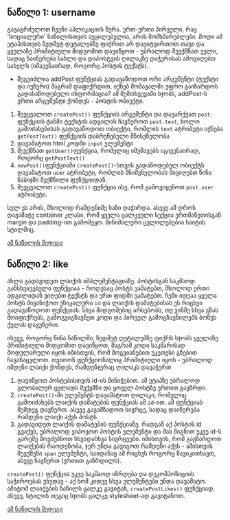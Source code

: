 ## ნაწილი 1: username

გავაგრძელოთ ჩვენი აპლიკაციის წერა. ერთ-ერთი პირველი, რაც 'სოციალური' ნაწილისთვის აუცილებელია, არის მომხმარებლები. მოდი ამ ეტაპისთვის ზედმეტ დეტალებზე ფიქრით არ დავიტვირთოთ თავი და ყველაზე პრიმიტიული მიდგომით დავიწყოთ - უბრალოდ შევქმნათ ველი, სადაც ჩაიწერება სახლი და დაპოსტვის ღილაკზე დაჭერისას ამოვიღებთ სახელს (იმავენაირად, როგორც პოსტის ტექსტს). 

- შეგვიძლია addPost ფუნქციას გადავაწოდოთ ორი არგუმენტი (ტექსტი და იუზერი) მაგრამ დაფიქრდით, იქნებ მომავალში უფრო გაიზარდოს გადასაწოდებელი ინფორმაცია? ამ შემთხვევაში სჯობს, addPost-ს ერთი არგუმენტი ქონდეს - პოსტის ობიექტი. 


1. შევცვალოთ `createPost()` ფუნქციის არგუმენტი და დავარქვათ `post`. ფუნქციის ტანში ტექსტის ადგილას ჩავწეროთ `post.text`, ხოლო გამოძახებისას გადავაწოდოთ ობიექტი, რომლის `text` ატრიბუტი იქნება `getPostText()` ფუნქციის დაბრუნებული მნისვნელობა
2. დავამატოთ html კოდში `input` ელემენტი
3. შევქმნათ `getUser()`ფუნქცია, რომელიც იმუშავებს იგივენაირად, როგორც `getPostText()`
4. `newPost()`ფუნქციაში `createPost()`-სთვის გადაწოდებულ ობიექტს დავამატოთ `user` ატრიბუტი, რომლის მნიშვნელობას მივიღებთ წინა ნაბიჯში შექმნილი ფუნქციიდან.
5. შევცვალოთ `createPost()` ფუნქცია ისე, რომ გამოვიყენოთ `post.user` ატრიბუტი.

სულ ეს არის, მხოლოდ რამდენიმე ხაზი დაჭირდა. ასევე ამ დროს დავამატე container კლასი, რომ ყველა ცალკეული სექცია ერთმანეთისგან margin და padding-ით გამომეყო. მინიმალური ცვლილებებია საიტის სტილშიც.


[ამ ნაწილის შედეგი](./user)

## ნაწილი 2: like
ახლა გადავიდეთ ლაიქის იმპლემენტაციაზე. პოსტისგან საკმაოდ განსხვავებული ფუნქციაა - როდესაც პოსტს ვამატებთ, მხოლოდ ერთი ადგილიდან ვიღებთ ტექსტს და ერთ ფიდში ვამატებთ. ჩემი იდეაა ყველა პოსტს მივანიჭოთ უნიკალური `id` და ლაიქის დამატებისას ეს რიცხვი გადავაწოდოთ ფუნქციას. სხვა მიდგომებიც არსებობს, თუ ვინმე სხვა გზას მოიფიქრებს, გამოგვიგზავნეთ კოდი და პირველ გამოგზავნილებს ბონუს ქულას დავუწერთ.

ისევე, როგორც წინა ნაწილში, ზედმეტ დეტალებზე ფიქრს სჯობს ყველაზე პრიმიტიული მიდგომით დავიწყოთ, მაგრამ კოდი საკმარისად მოდულარული იყოს იმისთვის, რომ მოგვიანებით უკეთესი გზებით ჩავანაცვლოთ. თვითონ ფუნქციონალიც პრიმიტიული იყოს - უბრალოდ იმდენი ლაიქი ქონდეს, რამდენჯერაც ღილაკს დავაჭერთ

1. დავიწყოთ პოსტებისთვის id-ის მინიჭებით. ამ ეტაპზე უბრალოდ გლობალურ ცვლადს შექვმნი და ყოველ პოსტზე ერთით გავზრდი.
2. `createPost()`-ში ელემენტს დავამატოთ ღილაკი, რომელიც გამოიძახებს ლაიქის დამატების ფუნქციას ამ `id`-ით. ამ ფუნქციას შემდეგ დავწერთ. ასევე გავამზადოთ სივრცე, სადაც დაიწერება რამდენი ლაიქი აქვს პოსტს.
3. გადავიდეთ ლაიქის დამატების ფუნქციაზე. რადგან აქ პოსტის id გვაქვს, უბრალოდ ვიპოვოთ პოსტის ელემენტი და მას შიგნით უკვე id-ს გარეშე მოვძებნოთ სხვადასხვა სივრცეები. იმისთვის, რომ გავზარდოთ ლაიქების რაოდენობა, ჯერ უნდა გავიგოთ რამდენი აქვს - ამისთვის შევქმენი `span` ელემენტი, საიდანაც ამ რიცხვს როგორც წავიკითხავთ, ასევე ჩავწერთ (ერთით გაზრდილს).

`createPost()` ფუნქცია უკვე საკმაოდ იზრდება და დეკომპოზიციის საჭიროებას ვხედავ - აქ ხომ კიდევ სხვა ელემენტები უნდა დავამატო. ამიტომ ლაიქების ნაწილს ცალკე გავიტან, `createPostLikes()` ფუნქციად. ასევე, სტილის თეგიც სჯობს ცალკე stylesheet-ად გავიტანოთ.


[ამ ნაწილის შედეგი](./like)